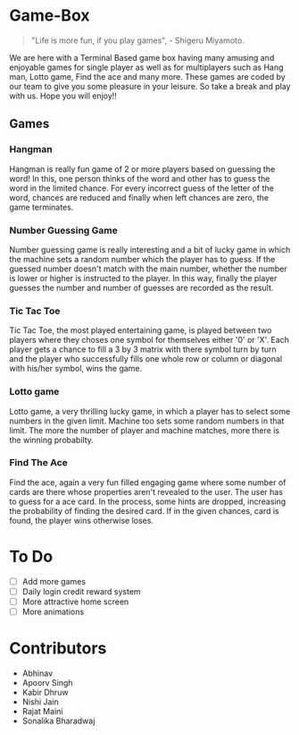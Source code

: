 # Game-Box

> "Life is more fun, if you play games", - Shigeru Miyamoto.

We are here with a Terminal Based game box having many amusing and enjoyable games for single player as well as for multiplayers such as Hang man, Lotto game, Find the ace and many more.
These games are coded by our team to give you some pleasure in your leisure.
So take a break and play with us.
Hope you will enjoy!!

## Games
### Hangman
Hangman is really fun game of 2 or more players based on guessing the word! In this, one person thinks of the word and other has to guess the word in the limited chance. For every incorrect guess of the letter of the word, chances are reduced and finally when left chances are zero, the game terminates.

### Number Guessing Game
Number guessing game is really interesting and a bit of lucky game in which the machine sets a random number which the player has to guess. If the guessed number doesn't match with the main number, whether the number is lower or higher is instructed to the player. In this way, finally the player guesses the number and number of guesses are recorded as the result.

### Tic Tac Toe
Tic Tac Toe, the most played entertaining game, is played between two players where they choses one symbol for themselves either '0' or 'X'. Each player gets a chance to fill a 3 by 3 matrix with there symbol
turn by turn and the player who successfully fills one whole row or column or diagonal with his/her symbol, wins the game.

### Lotto game
Lotto game, a very thrilling lucky game, in which a player has to select some numbers in the given limit. Machine too sets some random numbers in that limit. The more the number of player and machine matches, more there is the winning probabilty.

### Find The Ace
Find the ace, again a very fun filled engaging game where some number of cards are there whose properties aren't revealed to the user. The user has to guess for a ace card. In the process, some hints are dropped, increasing the probability of finding the desired card. If in the given chances, card is found, the player wins otherwise loses.

# To Do
- [ ] Add more games
- [ ] Daily login credit reward system
- [ ] More attractive home screen
- [ ] More animations

# Contributors
- Abhinav
- Apoorv Singh
- Kabir Dhruw
- Nishi Jain
- Rajat Maini
- Sonalika Bharadwaj
